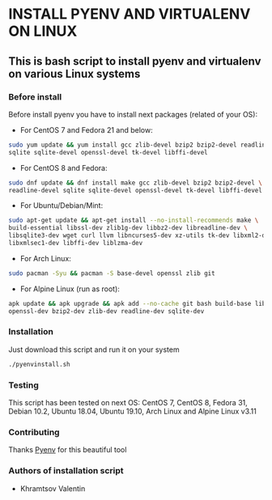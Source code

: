 # INSTALL PYENV AND VIRTUALENV ON LINUX
## This is bash script to install pyenv and virtualenv on various Linux systems
### Before install
Before install pyenv you have to install next packages (related of your OS):
- For CentOS 7 and Fedora 21 and below:
```bash
sudo yum update && yum install gcc zlib-devel bzip2 bzip2-devel readline-devel \
sqlite sqlite-devel openssl-devel tk-devel libffi-devel
```
- For CentOS 8 and Fedora:
```bash
sudo dnf update && dnf install make gcc zlib-devel bzip2 bzip2-devel \
readline-devel sqlite sqlite-devel openssl-devel tk-devel libffi-devel
```
- For Ubuntu/Debian/Mint:
```bash
sudo apt-get update && apt-get install --no-install-recommends make \
build-essential libssl-dev zlib1g-dev libbz2-dev libreadline-dev \
libsqlite3-dev wget curl llvm libncurses5-dev xz-utils tk-dev libxml2-dev \
libxmlsec1-dev libffi-dev liblzma-dev
```
- For Arch Linux:
```bash
sudo pacman -Syu && pacman -S base-devel openssl zlib git
```
- For Alpine Linux (run as root):
```bash
apk update && apk upgrade && apk add --no-cache git bash build-base libffi-dev \
openssl-dev bzip2-dev zlib-dev readline-dev sqlite-dev
```
### Installation
Just download this script and run it on your system
```bash
./pyenvinstall.sh
```
### Testing
This script has been tested on next OS: CentOS 7, CentOS 8, Fedora 31, Debian 10.2,
Ubuntu 18.04, Ubuntu 19.10, Arch Linux and Alpine Linux v3.11
### Contributing
Thanks [Pyenv](https://github.com/pyenv/pyenv) for this beautiful tool
### Authors of installation script
- Khramtsov Valentin
